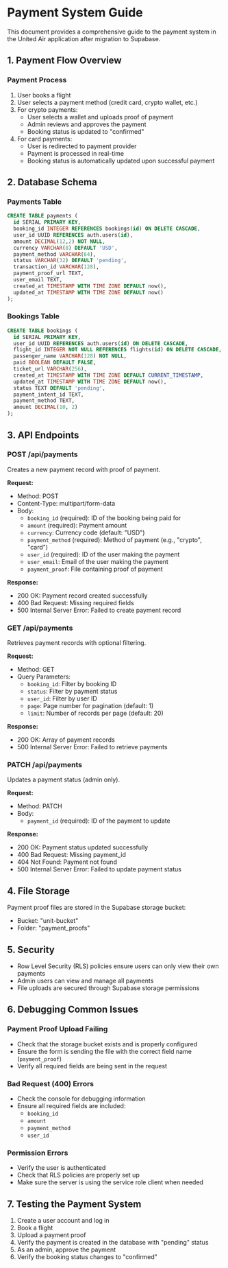 # Payment System Guide

This document provides a comprehensive guide to the payment system in the United Air application after migration to Supabase.

## 1. Payment Flow Overview

### Payment Process
1. User books a flight
2. User selects a payment method (credit card, crypto wallet, etc.)
3. For crypto payments:
   - User selects a wallet and uploads proof of payment
   - Admin reviews and approves the payment
   - Booking status is updated to "confirmed"
4. For card payments:
   - User is redirected to payment provider
   - Payment is processed in real-time
   - Booking status is automatically updated upon successful payment

## 2. Database Schema

### Payments Table
```sql
CREATE TABLE payments (
  id SERIAL PRIMARY KEY,
  booking_id INTEGER REFERENCES bookings(id) ON DELETE CASCADE,
  user_id UUID REFERENCES auth.users(id),
  amount DECIMAL(12,2) NOT NULL,
  currency VARCHAR(8) DEFAULT 'USD',
  payment_method VARCHAR(64),
  status VARCHAR(32) DEFAULT 'pending',
  transaction_id VARCHAR(128),
  payment_proof_url TEXT,
  user_email TEXT,
  created_at TIMESTAMP WITH TIME ZONE DEFAULT now(),
  updated_at TIMESTAMP WITH TIME ZONE DEFAULT now()
);
```

### Bookings Table
```sql
CREATE TABLE bookings (
  id SERIAL PRIMARY KEY,
  user_id UUID REFERENCES auth.users(id) ON DELETE CASCADE,
  flight_id INTEGER NOT NULL REFERENCES flights(id) ON DELETE CASCADE,
  passenger_name VARCHAR(128) NOT NULL,
  paid BOOLEAN DEFAULT FALSE,
  ticket_url VARCHAR(256),
  created_at TIMESTAMP WITH TIME ZONE DEFAULT CURRENT_TIMESTAMP,
  updated_at TIMESTAMP WITH TIME ZONE DEFAULT now(),
  status TEXT DEFAULT 'pending',
  payment_intent_id TEXT,
  payment_method TEXT,
  amount DECIMAL(10, 2)
);
```

## 3. API Endpoints

### POST /api/payments
Creates a new payment record with proof of payment.

**Request:**
- Method: POST
- Content-Type: multipart/form-data
- Body:
  - `booking_id` (required): ID of the booking being paid for
  - `amount` (required): Payment amount
  - `currency`: Currency code (default: "USD")
  - `payment_method` (required): Method of payment (e.g., "crypto", "card")
  - `user_id` (required): ID of the user making the payment
  - `user_email`: Email of the user making the payment
  - `payment_proof`: File containing proof of payment

**Response:**
- 200 OK: Payment record created successfully
- 400 Bad Request: Missing required fields
- 500 Internal Server Error: Failed to create payment record

### GET /api/payments
Retrieves payment records with optional filtering.

**Request:**
- Method: GET
- Query Parameters:
  - `booking_id`: Filter by booking ID
  - `status`: Filter by payment status
  - `user_id`: Filter by user ID
  - `page`: Page number for pagination (default: 1)
  - `limit`: Number of records per page (default: 20)

**Response:**
- 200 OK: Array of payment records
- 500 Internal Server Error: Failed to retrieve payments

### PATCH /api/payments
Updates a payment status (admin only).

**Request:**
- Method: PATCH
- Body:
  - `payment_id` (required): ID of the payment to update

**Response:**
- 200 OK: Payment status updated successfully
- 400 Bad Request: Missing payment_id
- 404 Not Found: Payment not found
- 500 Internal Server Error: Failed to update payment status

## 4. File Storage

Payment proof files are stored in the Supabase storage bucket:
- Bucket: "unit-bucket"
- Folder: "payment_proofs"

## 5. Security

- Row Level Security (RLS) policies ensure users can only view their own payments
- Admin users can view and manage all payments
- File uploads are secured through Supabase storage permissions

## 6. Debugging Common Issues

### Payment Proof Upload Failing
- Check that the storage bucket exists and is properly configured
- Ensure the form is sending the file with the correct field name (`payment_proof`)
- Verify all required fields are being sent in the request

### Bad Request (400) Errors
- Check the console for debugging information
- Ensure all required fields are included:
  - `booking_id`
  - `amount`
  - `payment_method`
  - `user_id`

### Permission Errors
- Verify the user is authenticated
- Check that RLS policies are properly set up
- Make sure the server is using the service role client when needed

## 7. Testing the Payment System

1. Create a user account and log in
2. Book a flight
3. Upload a payment proof
4. Verify the payment is created in the database with "pending" status
5. As an admin, approve the payment
6. Verify the booking status changes to "confirmed"
